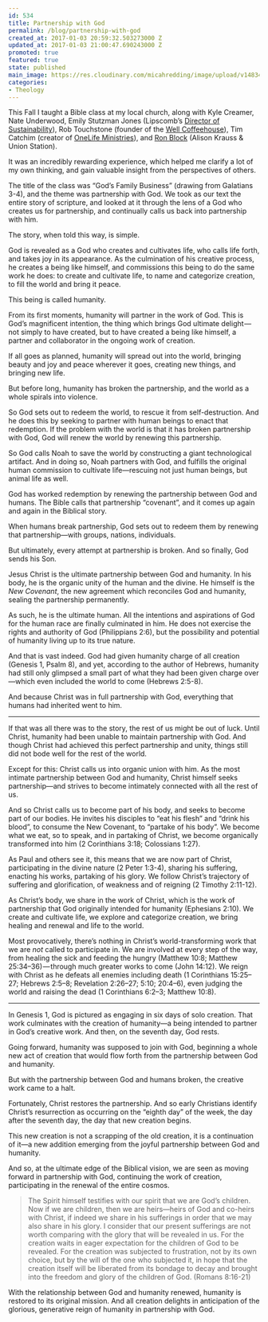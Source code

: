 ```yaml
---
id: 534
title: Partnership with God
permalink: /blog/partnership-with-god
created_at: 2017-01-03 20:59:32.503273000 Z
updated_at: 2017-01-03 21:00:47.690243000 Z
promoted: true
featured: true
state: published
main_image: https://res.cloudinary.com/micahredding/image/upload/v1483477162/jptiixtccqc8m33kismu.jpg
categories:
- Theology
---
```

This Fall I taught a Bible class at my local church, along with Kyle Creamer, Nate Underwood, Emily Stutzman Jones (Lipscomb’s [Director of Sustainability](https://www.lipscomb.edu/sustainability)), Rob Touchstone (founder of the [Well Coffeehouse](http://www.wellcoffeehouse.com/)), Tim Catchim (creator of [OneLife Ministries](http://timcatchim.blogspot.com/)), and [Ron Block](https://ronblock.com/) (Alison Krauss & Union Station).  

It was an incredibly rewarding experience, which helped me clarify a lot of my own thinking, and gain valuable insight from the perspectives of others. 

The title of the class was “God’s Family Business” (drawing from Galatians 3-4), and the theme was partnership with God. We took as our text the entire story of scripture, and looked at it through the lens of a God who creates us for partnership, and continually calls us back into partnership with him.

The story, when told this way, is simple.

God is revealed as a God who creates and cultivates life, who calls life forth, and takes joy in its appearance. As the culmination of his creative process, he creates a being like himself, and commissions this being to do the same work he does: to create and cultivate life, to name and categorize creation, to fill the world and bring it peace.

This being is called humanity.

From its first moments, humanity will partner in the work of God. This is God’s magnificent intention, the thing which brings God ultimate delight — not simply to have created, but to have created a being like himself, a partner and collaborator in the ongoing work of creation.

If all goes as planned, humanity will spread out into the world, bringing beauty and joy and peace wherever it goes, creating new things, and bringing new life.

But before long, humanity has broken the partnership, and the world as a whole spirals into violence.

So God sets out to redeem the world, to rescue it from self-destruction. And he does this by seeking to partner with human beings to enact that redemption. If the problem with the world is that it has broken partnership with God, God will renew the world by renewing this partnership. 

So God calls Noah to save the world by constructing a giant technological artifact. And in doing so, Noah partners with God, and fulfills the original human commission to cultivate life—rescuing not just human beings, but animal life as well. 

God has worked redemption by renewing the partnership between God and humans. The Bible calls that partnership “covenant”, and it comes up again and again in the Biblical story.

When humans break partnership, God sets out to redeem them by renewing that partnership—with groups, nations, individuals.

But ultimately, every attempt at partnership is broken. And so finally, God sends his Son.

Jesus Christ is the ultimate partnership between God and humanity. In his body, he is the organic unity of the human and the divine. He himself is the *New Covenant*, the new agreement which reconciles God and humanity, sealing the partnership permanently.

As such, he is the ultimate human. All the intentions and aspirations of God for the human race are finally culminated in him. He does not exercise the rights and authority of God (Philippians 2:6), but the possibility and potential of humanity living up to its true nature.

And that is vast indeed. God had given humanity charge of all creation (Genesis 1, Psalm 8), and yet, according to the author of Hebrews, humanity had still only glimpsed a small part of what they had been given charge over—which even included the world to come (Hebrews 2:5-8). 

And because Christ was in full partnership with God, everything that humans had inherited went to him.

---

If that was all there was to the story, the rest of us might be out of luck. Until Christ, humanity had been unable to maintain partnership with God. And though Christ had achieved this perfect partnership and unity, things still did not bode well for the rest of the world.

Except for this: Christ calls us into organic union with him. As the most intimate partnership between God and humanity, Christ himself seeks partnership—and strives to become intimately connected with all the rest of us.

And so Christ calls us to become part of his body, and seeks to become part of our bodies. He invites his disciples to “eat his flesh” and “drink his blood”, to consume the New Covenant, to “partake of his body”. We become what we eat, so to speak, and in partaking of Christ, we become organically transformed into him (2 Corinthians 3:18; Colossians 1:27).

As Paul and others see it, this means that we are now part of Christ, participating in the divine nature (2 Peter 1:3-4), sharing his suffering, enacting his works, partaking of his glory. We follow Christ’s trajectory of suffering and glorification, of weakness and of reigning (2 Timothy 2:11-12).

As Christ’s body, we share in the work of Christ, which is the work of partnership that God originally intended for humanity (Ephesians 2:10). We create and cultivate life, we explore and categorize creation, we bring healing and renewal and life to the world.

Most provocatively, there’s nothing in Christ’s world-transforming work that we are *not* called to participate in. We are involved at every step of the way, from healing the sick and feeding the hungry (Matthew 10:8; Matthew 25:34–36) — through much greater works to come (John 14:12). We reign with Christ as he defeats all enemies including death (1 Corinthians 15:25–27; Hebrews 2:5–8; Revelation 2:26–27; 5:10; 20:4–6), even judging the world and raising the dead (1 Corinthians 6:2–3; Matthew 10:8).

---

In Genesis 1, God is pictured as engaging in six days of solo creation. That work culminates with the creation of humanity—a being intended to partner in God’s creative work. And then, on the seventh day, God rests.

Going forward, humanity was supposed to join with God, beginning a whole new act of creation that would flow forth from the partnership between God and humanity. 

But with the partnership between God and humans broken, the creative work came to a halt. 

Fortunately, Christ restores the partnership. And so early Christians identify Christ’s resurrection as occurring on the “eighth day” of the week, the day after the seventh day, the day that new creation begins.

This new creation is not a scrapping of the old creation, it is a continuation of it—a new addition emerging from the joyful partnership between God and humanity.

And so, at the ultimate edge of the Biblical vision, we are seen as moving forward in partnership with God, continuing the work of creation, participating in the renewal of the entire cosmos.

> The Spirit himself testifies with our spirit that we are God’s children. Now if we are children, then we are heirs—heirs of God and co-heirs with Christ, if indeed we share in his sufferings in order that we may also share in his glory.
> I consider that our present sufferings are not worth comparing with the glory that will be revealed in us. For the creation waits in eager expectation for the children of God to be revealed. For the creation was subjected to frustration, not by its own choice, but by the will of the one who subjected it, in hope that the creation itself will be liberated from its bondage to decay and brought into the freedom and glory of the children of God. (Romans 8:16-21)

With the relationship between God and humanity renewed, humanity is restored to its original mission. And all creation delights in anticipation of the glorious, generative reign of humanity in partnership with God.
